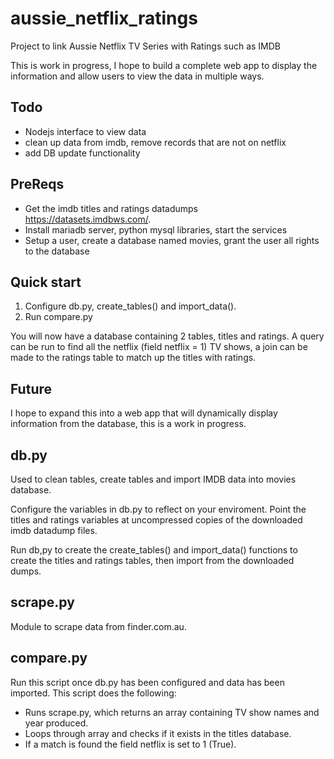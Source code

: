# aussie_netflix_ratings
Project to link Aussie Netflix TV Series with Ratings such as IMDB

This is work in progress, I hope to build a complete web app to display the information and allow users to view the data in multiple ways.

## Todo
  - Nodejs interface to view data
  - clean up data from imdb, remove records that are not on netflix
  - add DB update functionality

## PreReqs

  - Get the imdb titles and ratings datadumps https://datasets.imdbws.com/.
  - Install mariadb server, python mysql libraries, start the services
  - Setup a user, create a database named movies, grant the user all rights to the database

## Quick start

1. Configure db.py, create_tables() and import_data().
2. Run compare.py

You will now have a database containing 2 tables, titles and ratings. A query can be run to find all the netflix (field netflix = 1) TV shows, a join can be made to the ratings table to match up the titles with ratings.

## Future

I hope to expand this into a web app that will dynamically display information from the database, this is a work in progress.

## db.py

Used to clean tables, create tables and import IMDB data into movies database.

Configure the variables in db.py to reflect on your enviroment. Point the titles and ratings variables at uncompressed copies of the downloaded imdb datadump files.

Run db,py to create the create_tables() and import_data() functions to create the titles and ratings tables, then import from the downloaded dumps.

## scrape.py

Module to scrape data from finder.com.au. 

## compare.py

Run this script once db.py has been configured and data has been imported. This script does the following:

  - Runs scrape.py, which returns an array containing TV show names and year produced.
  - Loops through array and checks if it exists in the titles database.
  - If a match is found the field netflix is set to 1 (True).





